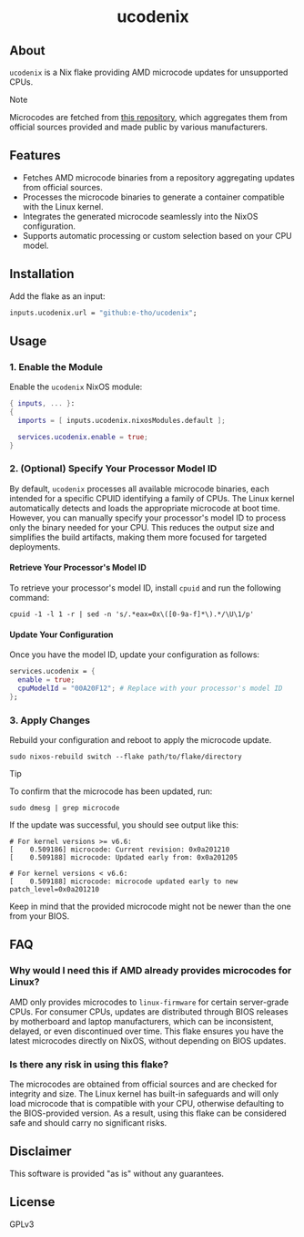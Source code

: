<div align="center">
  <h1>ucodenix</h1>
</div>

## About

`ucodenix` is a Nix flake providing AMD microcode updates for unsupported CPUs.

> [!NOTE]
> Microcodes are fetched from [this repository](https://github.com/platomav/CPUMicrocodes), which aggregates them from official sources provided and made public by various manufacturers.

## Features

- Fetches AMD microcode binaries from a repository aggregating updates from official sources.
- Processes the microcode binaries to generate a container compatible with the Linux kernel.
- Integrates the generated microcode seamlessly into the NixOS configuration.
- Supports automatic processing or custom selection based on your CPU model.

## Installation

Add the flake as an input:

```nix
inputs.ucodenix.url = "github:e-tho/ucodenix";
```

## Usage

### 1. Enable the Module

Enable the `ucodenix` NixOS module:

```nix
{ inputs, ... }:
{
  imports = [ inputs.ucodenix.nixosModules.default ];

  services.ucodenix.enable = true;
}
```

### 2. (Optional) Specify Your Processor Model ID

By default, `ucodenix` processes all available microcode binaries, each intended for a specific CPUID identifying a family of CPUs. The Linux kernel automatically detects and loads the appropriate microcode at boot time. However, you can manually specify your processor's model ID to process only the binary needed for your CPU. This reduces the output size and simplifies the build artifacts, making them more focused for targeted deployments.

#### Retrieve Your Processor's Model ID

To retrieve your processor's model ID, install `cpuid` and run the following command:

```shell
cpuid -1 -l 1 -r | sed -n 's/.*eax=0x\([0-9a-f]*\).*/\U\1/p'
```

#### Update Your Configuration

Once you have the model ID, update your configuration as follows:

```nix
services.ucodenix = {
  enable = true;
  cpuModelId = "00A20F12"; # Replace with your processor's model ID
};
```

### 3. Apply Changes

Rebuild your configuration and reboot to apply the microcode update.

```shell
sudo nixos-rebuild switch --flake path/to/flake/directory
```

> [!TIP]
>
> To confirm that the microcode has been updated, run:
>
> ```shell
> sudo dmesg | grep microcode
> ```
>
> If the update was successful, you should see output like this:
>
> ```shell
> # For kernel versions >= v6.6:
> [    0.509186] microcode: Current revision: 0x0a201210
> [    0.509188] microcode: Updated early from: 0x0a201205
>
> # For kernel versions < v6.6:
> [    0.509188] microcode: microcode updated early to new patch_level=0x0a201210
> ```
>
> Keep in mind that the provided microcode might not be newer than the one from your BIOS.

## FAQ

### Why would I need this if AMD already provides microcodes for Linux?

AMD only provides microcodes to `linux-firmware` for certain server-grade CPUs. For consumer CPUs, updates are distributed through BIOS releases by motherboard and laptop manufacturers, which can be inconsistent, delayed, or even discontinued over time. This flake ensures you have the latest microcodes directly on NixOS, without depending on BIOS updates.

### Is there any risk in using this flake?

The microcodes are obtained from official sources and are checked for integrity and size. The Linux kernel has built-in safeguards and will only load microcode that is compatible with your CPU, otherwise defaulting to the BIOS-provided version. As a result, using this flake can be considered safe and should carry no significant risks.

## Disclaimer

This software is provided "as is" without any guarantees.

## License

GPLv3

